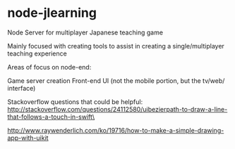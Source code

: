 node-jlearning
==============

Node Server for multiplayer Japanese teaching game

Mainly focused with creating tools to assist in creating a single/multiplayer teaching experience

Areas of focus on node-end:

Game server creation
Front-end UI (not the mobile portion, but the tv/web/ interface)


Stackoverflow questions that could be helpful:
http://stackoverflow.com/questions/24112580/uibezierpath-to-draw-a-line-that-follows-a-touch-in-swift\

http://www.raywenderlich.com/ko/19716/how-to-make-a-simple-drawing-app-with-uikit

